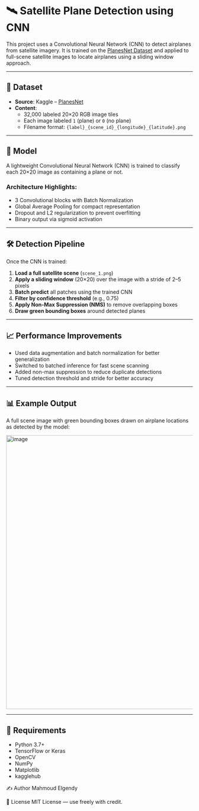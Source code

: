 # 🛰️ Satellite Plane Detection using CNN

This project uses a Convolutional Neural Network (CNN) to detect airplanes from satellite imagery. It is trained on the [PlanesNet Dataset](https://www.kaggle.com/datasets/rhammell/planesnet) and applied to full-scene satellite images to locate airplanes using a sliding window approach.

---

## 📂 Dataset

- **Source**: Kaggle – [PlanesNet](https://www.kaggle.com/datasets/rhammell/planesnet)
- **Content**:
  - 32,000 labeled 20×20 RGB image tiles
  - Each image labeled `1` (plane) or `0` (no plane)
  - Filename format: `{label}_{scene_id}_{longitude}_{latitude}.png`

---

## 🧠 Model

A lightweight Convolutional Neural Network (CNN) is trained to classify each 20×20 image as containing a plane or not.

### Architecture Highlights:
- 3 Convolutional blocks with Batch Normalization
- Global Average Pooling for compact representation
- Dropout and L2 regularization to prevent overfitting
- Binary output via sigmoid activation

---

## 🛠️ Detection Pipeline

Once the CNN is trained:

1. **Load a full satellite scene** (`scene_1.png`)
2. **Apply a sliding window** (20×20) over the image with a stride of 2–5 pixels
3. **Batch predict** all patches using the trained CNN
4. **Filter by confidence threshold** (e.g., 0.75)
5. **Apply Non-Max Suppression (NMS)** to remove overlapping boxes
6. **Draw green bounding boxes** around detected planes

---

## 📈 Performance Improvements

- Used data augmentation and batch normalization for better generalization
- Switched to batched inference for fast scene scanning
- Added non-max suppression to reduce duplicate detections
- Tuned detection threshold and stride for better accuracy

---

## 📊 Example Output

A full scene image with green bounding boxes drawn on airplane locations as detected by the model:

<img width="768" height="737" alt="image" src="https://github.com/user-attachments/assets/baf8a257-f358-4958-b86a-72a2caede0e7" />


---

## 🧪 Requirements

- Python 3.7+
- TensorFlow or Keras
- OpenCV
- NumPy
- Matplotlib
- kagglehub

✍️ Author
Mahmoud Elgendy


📄 License
MIT License — use freely with credit.
